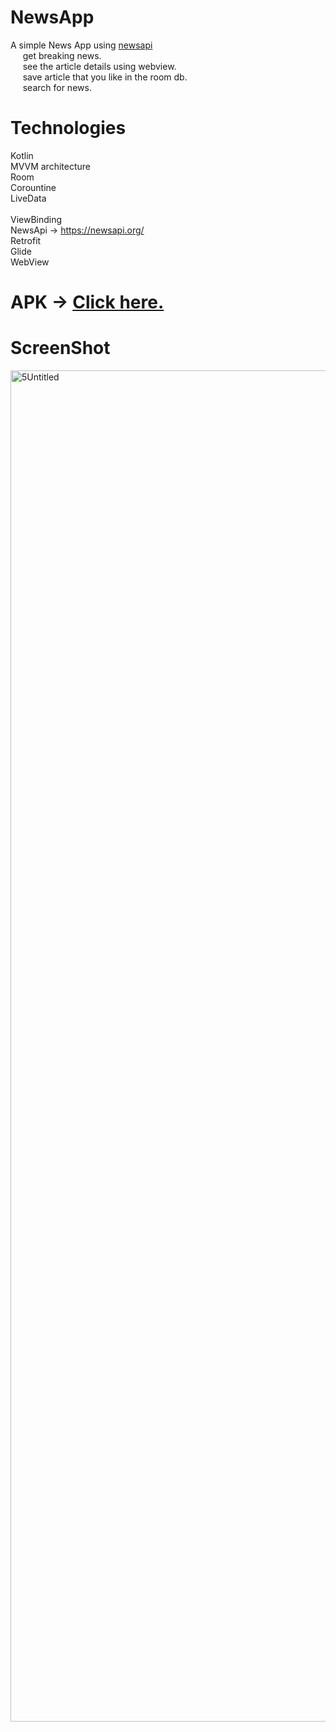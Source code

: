 # NewsApp
A simple News App using <a href="https://newsapi.org/">newsapi</a><br>
  &nbsp;&nbsp;&nbsp;&nbsp;&nbsp;get breaking news.<br>
  &nbsp;&nbsp;&nbsp;&nbsp;&nbsp;see the article details using webview.<br>
  &nbsp;&nbsp;&nbsp;&nbsp;&nbsp;save article that you like in the room db.<br>
  &nbsp;&nbsp;&nbsp;&nbsp;&nbsp;search for news.<br>
  
# Technologies
Kotlin<br>
MVVM architecture<br>
Room<br>
Corountine<br>
LiveData<br><br>
ViewBinding<br>
NewsApi -> https://newsapi.org/<br>
Retrofit<br>
Glide<br>
WebView<br>

# APK -> <a href="https://drive.google.com/file/d/1R0yrBgfCSQrPE1wSdAX50SJHI45PZjfx/view?usp=sharing">Click here.</a>

# ScreenShot
<img width="2162" alt="5Untitled" src="https://user-images.githubusercontent.com/75279465/178150007-2d8a66a5-c474-4978-80a9-08adb55583f3.png">
